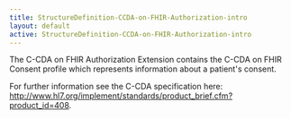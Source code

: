 ```yaml
---
title: StructureDefinition-CCDA-on-FHIR-Authorization-intro
layout: default
active: StructureDefinition-CCDA-on-FHIR-Authorization-intro
---
```


The C-CDA on FHIR Authorization Extension contains the C-CDA on FHIR Consent profile which represents information about a patient's consent.

For further information see the C-CDA specification here: http://www.hl7.org/implement/standards/product_brief.cfm?product_id=408.